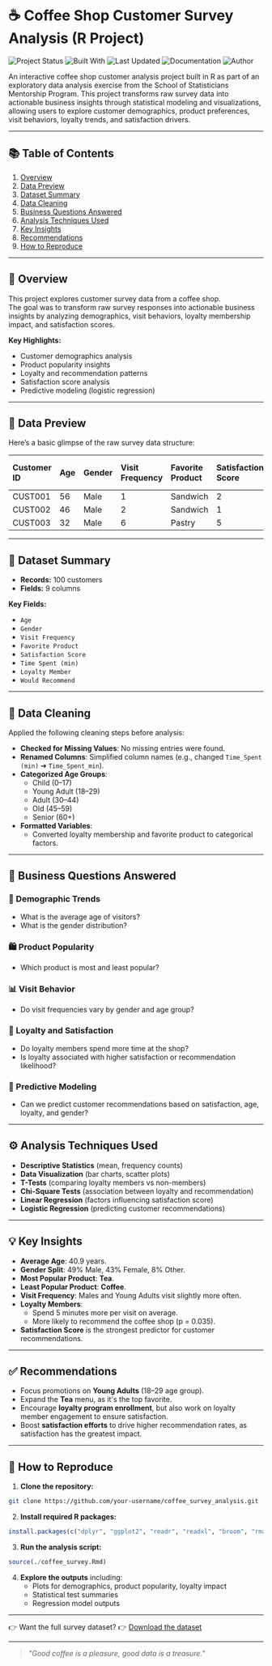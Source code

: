 
# ☕ Coffee Shop Customer Survey Analysis (R Project)

![Project Status](https://img.shields.io/badge/Project-Completed-brightgreen)
![Built With](https://img.shields.io/badge/Built%20With-R-blue)
![Last Updated](https://img.shields.io/badge/Last_Updated-April_2025-orange)
![Documentation](https://img.shields.io/badge/Documentation-Complete-brightgreen)
![Author](https://img.shields.io/badge/Author-Kabamba%20Mutale-blueviolet)



An interactive coffee shop customer analysis project built in R as part of an exploratory data analysis exercise from the School of Statisticians  Mentorship Program. This project transforms raw survey data into actionable business insights through statistical modeling and visualizations, allowing users to explore customer demographics, product preferences, visit behaviors, loyalty trends, and satisfaction drivers.

---

## 📚 Table of Contents

1. [Overview](#-overview)  
2. [Data Preview](#-data-preview)  
3. [Dataset Summary](#-dataset-summary)  
4. [Data Cleaning](#-data-cleaning)  
5. [Business Questions Answered](#-business-questions-answered)  
6. [Analysis Techniques Used](#-analysis-techniques-used)  
7. [Key Insights](#-key-insights)  
8. [Recommendations](#-recommendations)  
9. [How to Reproduce](#-how-to-reproduce)  

---

## 📄 Overview

This project explores customer survey data from a coffee shop.  
The goal was to transform raw survey responses into actionable business insights by analyzing demographics, visit behaviors, loyalty membership impact, and satisfaction scores.

**Key Highlights:**

- Customer demographics analysis  
- Product popularity insights  
- Loyalty and recommendation patterns  
- Satisfaction score analysis  
- Predictive modeling (logistic regression)

---

## 📸 Data Preview

Here’s a basic glimpse of the raw survey data structure:

| Customer ID | Age | Gender | Visit Frequency | Favorite Product | Satisfaction Score | Time Spent (min) | Loyalty Member | Would Recommend |
|:-----------|:---|:------|:---------------|:----------------|:------------------|:----------------|:--------------|:---------------|
| CUST001 | 56 | Male | 1 | Sandwich | 2 | 53 | Yes | No |
| CUST002 | 46 | Male | 2 | Sandwich | 1 | 32 | No | Yes |
| CUST003 | 32 | Male | 6 | Pastry | 5 | 36 | Yes | Yes |

---

## 📂 Dataset Summary

- **Records:** 100 customers  
- **Fields:** 9 columns

**Key Fields:**

- `Age`
- `Gender`
- `Visit Frequency`
- `Favorite Product`
- `Satisfaction Score`
- `Time Spent (min)`
- `Loyalty Member`
- `Would Recommend`

---

## 🧼 Data Cleaning

Applied the following cleaning steps before analysis:

- **Checked for Missing Values**: No missing entries were found.
- **Renamed Columns**: Simplified column names (e.g., changed `Time_Spent (min)` ➔ `Time_Spent_min`).
- **Categorized Age Groups**:  
  - Child (0–17)  
  - Young Adult (18–29)  
  - Adult (30–44)  
  - Old (45–59)  
  - Senior (60+)
- **Formatted Variables**:  
  - Converted loyalty membership and favorite product to categorical factors.

---

## 🧠 Business Questions Answered

### 🎯 Demographic Trends
- What is the average age of visitors?
- What is the gender distribution?

### 🛍 Product Popularity
- Which product is most and least popular?

### 📊 Visit Behavior
- Do visit frequencies vary by gender and age group?

### 🤝 Loyalty and Satisfaction
- Do loyalty members spend more time at the shop?
- Is loyalty associated with higher satisfaction or recommendation likelihood?

### 🔎 Predictive Modeling
- Can we predict customer recommendations based on satisfaction, age, loyalty, and gender?

---

## ⚙️ Analysis Techniques Used

- **Descriptive Statistics** (mean, frequency counts)
- **Data Visualization** (bar charts, scatter plots)
- **T-Tests** (comparing loyalty members vs non-members)
- **Chi-Square Tests** (association between loyalty and recommendation)
- **Linear Regression** (factors influencing satisfaction score)
- **Logistic Regression** (predicting customer recommendations)

---

## 💡 Key Insights

- **Average Age**: 40.9 years.
- **Gender Split**: 49% Male, 43% Female, 8% Other.
- **Most Popular Product**: **Tea**.
- **Least Popular Product**: **Coffee**.
- **Visit Frequency**: Males and Young Adults visit slightly more often.
- **Loyalty Members**:
  - Spend 5 minutes more per visit on average.
  - More likely to recommend the coffee shop (p = 0.035).
- **Satisfaction Score** is the strongest predictor for customer recommendations.

---

## ✅ Recommendations

- Focus promotions on **Young Adults** (18–29 age group).
- Expand the **Tea** menu, as it's the top favorite.
- Encourage **loyalty program enrollment**, but also work on loyalty member engagement to ensure satisfaction.
- Boost **satisfaction efforts** to drive higher recommendation rates, as satisfaction has the greatest impact.

---

## 🧭 How to Reproduce

1. **Clone the repository:**

```bash
git clone https://github.com/your-username/coffee_survey_analysis.git
```

2. **Install required R packages:**

```R
install.packages(c("dplyr", "ggplot2", "readr", "readxl", "broom", "rmarkdown"))
```

3. **Run the analysis script:**

```R
source(./coffee_survey.Rmd)
```

4. **Explore the outputs** including:
   - Plots for demographics, product popularity, loyalty impact
   - Statistical test summaries
   - Regression model outputs

---

👉 Want the full survey dataset?
👉 [Download the dataset](./coffee_shop_survey.xlsx)

---

> _"Good coffee is a pleasure, good data is a treasure."_
